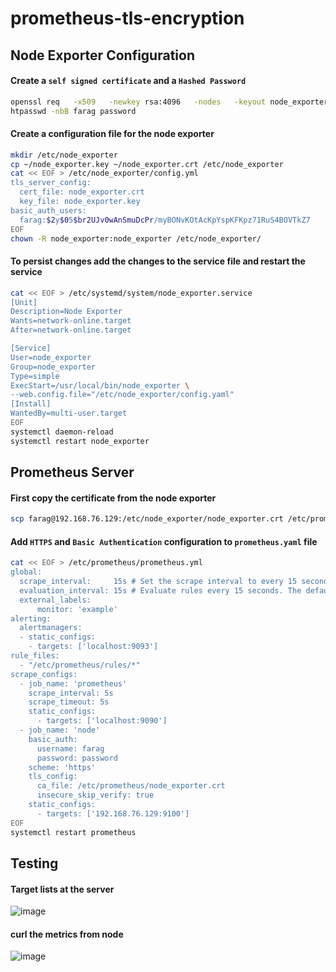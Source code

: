 # prometheus-tls-encryption
## Node Exporter Configuration
#### Create a `self signed certificate` and a `Hashed Password`
```bash
openssl req   -x509   -newkey rsa:4096   -nodes   -keyout node_exporter.key   -out node_exporter.crt
htpasswd -nbB farag password
```
#### Create a configuration file for the node exporter
```bash
mkdir /etc/node_exporter
cp ~/node_exporter.key ~/node_exporter.crt /etc/node_exporter
cat << EOF > /etc/node_exporter/config.yml 
tls_server_config:
  cert_file: node_exporter.crt
  key_file: node_exporter.key
basic_auth_users:
  farag:$2y$05$br2UJv0wAnSmuDcPr/myBONvKOtAcKpYspKFKpz71RuS4BOVTkZ7
EOF
chown -R node_exporter:node_exporter /etc/node_exporter/
```
#### To persist changes add the changes to the service file and restart the service
```bash
cat << EOF > /etc/systemd/system/node_exporter.service
[Unit]
Description=Node Exporter
Wants=network-online.target
After=network-online.target

[Service]
User=node_exporter
Group=node_exporter
Type=simple
ExecStart=/usr/local/bin/node_exporter \
--web.config.file="/etc/node_exporter/config.yaml"
[Install]
WantedBy=multi-user.target
EOF
systemctl daemon-reload
systemctl restart node_exporter
```
## Prometheus Server
#### First copy the certificate from the node exporter
```bash
scp farag@192.168.76.129:/etc/node_exporter/node_exporter.crt /etc/prometheus
```
#### Add `HTTPS` and `Basic Authentication` configuration to `prometheus.yaml` file
```bash
cat << EOF > /etc/prometheus/prometheus.yml
global:
  scrape_interval:     15s # Set the scrape interval to every 15 seconds. Default is every 1 minute.
  evaluation_interval: 15s # Evaluate rules every 15 seconds. The default is every 1 minute.
  external_labels:
      monitor: 'example'
alerting:
  alertmanagers:
  - static_configs:
    - targets: ['localhost:9093']
rule_files:
  - "/etc/prometheus/rules/*"
scrape_configs:
  - job_name: 'prometheus'
    scrape_interval: 5s
    scrape_timeout: 5s
    static_configs:
      - targets: ['localhost:9090']
  - job_name: 'node'
    basic_auth:
      username: farag
      password: password
    scheme: 'https'
    tls_config:
      ca_file: /etc/prometheus/node_exporter.crt
      insecure_skip_verify: true
    static_configs:
      - targets: ['192.168.76.129:9100']
EOF
systemctl restart prometheus
```
## Testing
#### Target lists at the server
![image](https://github.com/abdo14m1/prometheus-tls-encryption/assets/154431880/7c9850aa-e4bd-4635-aa6f-72fc2994ce7f)
#### curl the metrics from node
![image](https://github.com/abdo14m1/prometheus-tls-encryption/assets/154431880/add99237-9b12-40da-bbdc-4ae2d490407b)


